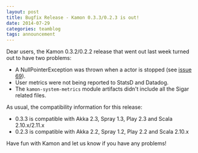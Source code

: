 ```yaml
---
layout: post
title: Bugfix Release - Kamon 0.3.3/0.2.3 is out!
date: 2014-07-29
categories: teamblog
tags: announcement
---
```


Dear users, the Kamon 0.3.2/0.2.2 release that went out last week turned out to have two problems:

  * A NullPointerException was thrown when a actor is stopped (see [issue 69]).
  * User metrics were not being reported to StatsD and Datadog.
  * The `kamon-system-metrics` module artifacts didn't include all the Sigar related files.



As usual, the compatibility information for this release:

   * 0.3.3 is compatible with Akka 2.3, Spray 1.3, Play 2.3 and Scala 2.10.x/2.11.x
   * 0.2.3 is compatible with Akka 2.2, Spray 1.2, Play 2.2 and Scala 2.10.x

Have fun with Kamon and let us know if you have any problems!

[issue 69]: https://github.com/kamon-io/Kamon/issues/69

